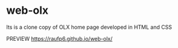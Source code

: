 # web-olx
Its is a clone copy of OLX home page developed in HTML and CSS

PREVIEW https://raufp6.github.io/web-olx/
